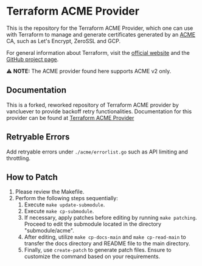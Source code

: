 Terraform ACME Provider
========================

This is the repository for the Terraform ACME Provider, which one can use with
Terraform to manage and generate certificates generated by an [ACME][about-acme]
CA, such as Let's Encrypt, ZeroSSL and GCP.

[about-acme]: https://ietf-wg-acme.github.io/acme/draft-ietf-acme-acme.html

For general information about Terraform, visit the [official
website][terraform-io] and the [GitHub project page][terraform-gh].

[terraform-io]: https://www.terraform.io/
[terraform-gh]: https://github.com/hashicorp/terraform

:warning: **NOTE:** The ACME provider found here supports ACME v2 only.

## Documentation

This is a forked, reworked repository of Terraform ACME provider by vancluever to provide backoff retry functionalities.
Documentation for this provider can be found at [Terraform ACME Provider](https://registry.terraform.io/providers/vancluever/acme/latest/docs)

## Retryable Errors

Add retryable errors under `./acme/errorlist.go` such as API limiting and throttling.

## How to Patch
1) Please review the Makefile.
2) Perform the following steps sequentially:
	1) Execute `make update-submodule`.
	2) Execute `make cp-submodule`.
	3) If necessary, apply patches before editing by running `make patching`. Proceed to edit the
	submodule located in the directory "submodule/acme".
	4) After editing, utilize `make cp-docs-main` and `make cp-read-main` to transfer the docs
	directory and README file to the main directory.
	5) Finally, use `create-patch` to generate patch files. Ensure to customize the command based
	on your requirements.
